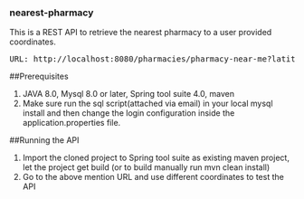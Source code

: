 ### nearest-pharmacy
This is a REST API to retrieve the nearest pharmacy to a user provided coordinates.

<pre>
URL: http://localhost:8080/pharmacies/pharmacy-near-me?latitude=39.129845&longitude=-94.523424
</pre>

##Prerequisites
1. JAVA 8.0, Mysql 8.0 or later, Spring tool suite 4.0, maven
2. Make sure run the sql script(attached via email) in your local mysql install and then change the login configuration inside the application.properties file.

##Running the API
1. Import the cloned project to Spring tool suite as existing maven project, let the project get build (or to build manually run mvn clean install)
2. Go to the above mention URL and use different coordinates to test the API
